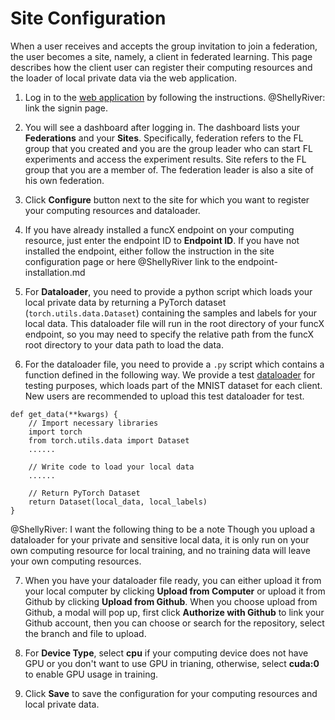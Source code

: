 # Site Configuration

When a user receives and accepts the group invitation to join a federation, the user becomes a site, namely, a client in federated learning. This page describes how the client user can register their computing resources and the loader of local private data via the web application.

1. Log in to the [web application](https://appflx.link)  by following the instructions. @ShellyRiver: link the signin page.

2. You will see a dashboard after logging in. The dashboard lists your **Federations** and your **Sites**. Specifically, federation refers to the FL group that you created and you are the group leader who can start FL experiments and access the experiment results. Site refers to the FL group that you are a member of. The federation leader is also a site of his own federation.

3. Click **Configure** button next to the site for which you want to register your computing resources and dataloader.

4. If you have already installed a funcX endpoint on your computing resource, just enter the endpoint ID to **Endpoint ID**. If you have not installed the endpoint, either follow the instruction in the site configuration page or here @ShellyRiver link to the endpoint-installation.md

5. For **Dataloader**, you need to provide a python script which loads your local private data by returning a PyTorch dataset (`torch.utils.data.Dataset`) containing the samples and labels for your local data. This dataloader file will run in the root directory of your funcX endpoint, so you may need to specify the relative path from the funcX root directory to your data path to load the data.

6. For the dataloader file, you need to provide a `.py` script which contains a function defined in the following way. We provide a test [dataloader](mnist_dataloader.py) for testing purposes, which loads part of the MNIST dataset for each client. New users are recommended to upload this test dataloader for test.
``` 
def get_data(**kwargs) {
    // Import necessary libraries
    import torch
    from torch.utils.data import Dataset
    ......

    // Write code to load your local data
    ......

    // Return PyTorch Dataset
    return Dataset(local_data, local_labels)
}
```

@ShellyRiver: I want the following thing to be a note
Though you upload a dataloader for your private and sensitive local data, it is only run on your own computing resource for local training, and no training data will leave your own computing resources. 

7. When you have your dataloader file ready, you can either upload it from your local computer by clicking **Upload from Computer** or upload it from Github by clicking **Upload from Github**. When you choose upload from Github, a modal will pop up, first click **Authorize with Github** to link your Github account, then you can choose or search for the repository, select the branch and file to upload.

8. For **Device Type**, select **cpu** if your computing device does not have GPU or you don't want to use GPU in trianing, otherwise, select **cuda:0** to enable GPU usage in training.

9. Click **Save** to save the configuration for your computing resources and local private data. 



